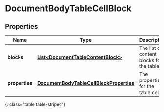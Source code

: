 # DocumentBodyTableCellBlock


## Properties

| Name | Type | Description | Notes |
| ------------ | ------------- | ------------- | ------------- |
| **blocks** | [**List&lt;DocumentTableContentBlock&gt;**](DocumentTableContentBlock) | The list of content blocks for the table. |  |
| **properties** | [**DocumentBodyTableCellBlockProperties**](DocumentBodyTableCellBlockProperties) | The properties for the table cell. |  [optional] |
{: class="table table-striped"}



